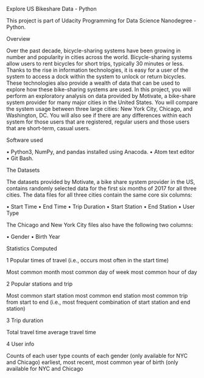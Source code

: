 Explore US Bikeshare Data - Python

This project is part of Udacity Programming for Data Science Nanodegree - Python.

Overview 

Over the past decade, bicycle-sharing systems have been growing in number and popularity in cities across the world. Bicycle-sharing systems allow users to rent bicycles for short trips, typically 30 minutes or less. Thanks to the rise in information technologies, it is easy for a user of the system to access a dock within the system to unlock or return bicycles. These technologies also provide a wealth of data that can be used to explore how these bike-sharing systems are used.
In this project, you will perform an exploratory analysis on data provided by Motivate, a bike-share system provider for many major cities in the United States. You will compare the system usage between three large cities: New York City, Chicago, and Washington, DC. You will also see if there are any differences within each system for those users that are registered, regular users and those users that are short-term, casual users.

Software used

•	Python3, NumPy, and pandas installed using Anacoda.
•	Atom text editor 
•	Git Bash.

The Datasets

The datasets provided by Motivate, a bike share system provider in the US, contains randomly selected data for the first six months of 2017 for all three cities. The data files for all three cities contain the same core six columns:

•	Start Time
•	End Time
•	Trip Duration
•	Start Station
•	End Station
•	User Type

	
The Chicago and New York City files also have the following two columns:

•	Gender
•	Birth Year

Statistics Computed 

1 Popular times of travel (i.e., occurs most often in the start time)

   Most common month most common day of week most common hour of day 

2 Popular stations and trip

   Most common start station most common end station most common trip from start to end (i.e., most frequent combination of start station and end station) 

3 Trip duration

   Total travel time average travel time 

4 User info
   
   Counts of each user type counts of each gender (only available for NYC and Chicago) earliest, most recent, most common year of birth (only available for NYC and Chicago
